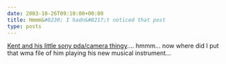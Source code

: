 ```yaml
---
date: 2003-10-26T09:10:00+00:00
title: Hmmm&#8230; I hadn&#8217;t noticed that post
type: posts
---
```

[Kent and his little sony pda/camera thingy](http://weblogs.asp.net/ksharkey/posts/33339.aspx).... hmmm... now where did I put that wma file of him playing his new musical instrument...
